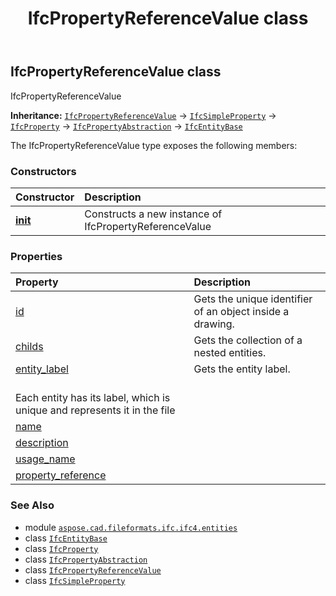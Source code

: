 ﻿---
title: IfcPropertyReferenceValue class
second_title: Aspose.CAD for Python via .NET API References
description: 
type: docs
weight: 4720
url: /python-net/aspose.cad.fileformats.ifc.ifc4.entities/ifcpropertyreferencevalue/
is_root: false
---

## IfcPropertyReferenceValue class

IfcPropertyReferenceValue



**Inheritance:** [`IfcPropertyReferenceValue`](/cad/python-net/aspose.cad.fileformats.ifc.ifc4.entities/ifcpropertyreferencevalue) → 
[`IfcSimpleProperty`](/cad/python-net/aspose.cad.fileformats.ifc.ifc4.entities/ifcsimpleproperty) → 
[`IfcProperty`](/cad/python-net/aspose.cad.fileformats.ifc.ifc4.entities/ifcproperty) → 
[`IfcPropertyAbstraction`](/cad/python-net/aspose.cad.fileformats.ifc.ifc4.entities/ifcpropertyabstraction) → 
[`IfcEntityBase`](/cad/python-net/aspose.cad.fileformats.ifc/ifcentitybase)



The IfcPropertyReferenceValue type exposes the following members:

### Constructors
| Constructor | Description |
| :- | :- |
| [__init__](/cad/python-net/aspose.cad.fileformats.ifc.ifc4.entities/ifcpropertyreferencevalue/__init__/#) | Constructs a new instance of IfcPropertyReferenceValue |


### Properties
| Property | Description |
| :- | :- |
| [id](/cad/python-net/aspose.cad.fileformats.ifc.ifc4.entities/ifcpropertyreferencevalue/id) | Gets the unique identifier of an object inside a drawing. |
| [childs](/cad/python-net/aspose.cad.fileformats.ifc.ifc4.entities/ifcpropertyreferencevalue/childs) | Gets the collection of a nested entities. |
| [entity_label](/cad/python-net/aspose.cad.fileformats.ifc.ifc4.entities/ifcpropertyreferencevalue/entity_label) | Gets the entity label.<br/>Each entity has its label, which is unique and represents it in the file |
| [name](/cad/python-net/aspose.cad.fileformats.ifc.ifc4.entities/ifcpropertyreferencevalue/name) |  |
| [description](/cad/python-net/aspose.cad.fileformats.ifc.ifc4.entities/ifcpropertyreferencevalue/description) |  |
| [usage_name](/cad/python-net/aspose.cad.fileformats.ifc.ifc4.entities/ifcpropertyreferencevalue/usage_name) |  |
| [property_reference](/cad/python-net/aspose.cad.fileformats.ifc.ifc4.entities/ifcpropertyreferencevalue/property_reference) |  |



### See Also
* module [`aspose.cad.fileformats.ifc.ifc4.entities`](..)
* class [`IfcEntityBase`](/cad/python-net/aspose.cad.fileformats.ifc/ifcentitybase)
* class [`IfcProperty`](/cad/python-net/aspose.cad.fileformats.ifc.ifc4.entities/ifcproperty)
* class [`IfcPropertyAbstraction`](/cad/python-net/aspose.cad.fileformats.ifc.ifc4.entities/ifcpropertyabstraction)
* class [`IfcPropertyReferenceValue`](/cad/python-net/aspose.cad.fileformats.ifc.ifc4.entities/ifcpropertyreferencevalue)
* class [`IfcSimpleProperty`](/cad/python-net/aspose.cad.fileformats.ifc.ifc4.entities/ifcsimpleproperty)
